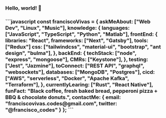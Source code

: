 ### Hello, world! 🦊

<!-- **Francisco-Vivas/francisco-vivas** is a ✨ _special_ ✨ repository because its `README.md` (this file) appears on your GitHub profile. -->
<h3>
```javascript
const franciscoVivas = {
    askMeAbout: ["Web Dev", "Linux", "Music"],
    knowledge: {
        languages: ["JavaScript", "TypeScript", "Python", "Matlab"],
        frontEnd: {
            libraries: "React",
            frameworks: ["Next", "Gatsby"],
            tools: ["Redux"]
            css: ["tailwindcss", "material-ui", "bootstrap", "ant design", "bulma"],
        },
        backEnd: {
            techStack: ["node", "express", "mongoose"],
            CMRs: ["Keystone"],
        },
        testing: ["Jest", "Jazmine"],
        toConnect: ["REST API", "graphql", "websockets"],
        databases: ["MongoDB", "Postgres"],
        cicd: ["AWS", "serverless", "Docker", "Apache Kafka", "Terraform"],
    },
    currentlyLearing: ["Rust", "React Native"],
    funFact: "Black coffee, fresh baked bread, pepperoni pizza + BBQ & chocolate donuts.",
    contactMe: {
        email: "franciscovivas.codes@gmail.com",
        twitter: "@francisco_codes"
    }
};
```
</h3>
